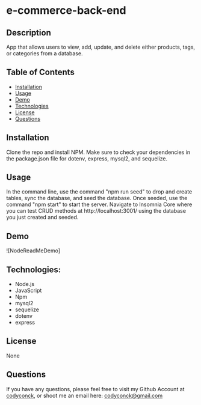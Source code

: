 # e-commerce-back-end
  
  ## Description 
  App that allows users to view, add, update, and delete either products, tags, or categories from a database.  
  
  ## Table of Contents
  
  * [Installation](#installation)
  * [Usage](#usage)
  * [Demo](#demo)
  * [Technologies](#technologies)
  * [License](#license)
  * [Questions](#questions)
  

  
  ## Installation
  Clone the repo and install NPM. Make sure to check your dependencies in the package.json file for dotenv, express, mysql2, and sequelize. 
  
  ## Usage 
  In the command line, use the command "npm run seed" to drop and create tables, sync the database, and seed the database. Once seeded, use the command "npm start" to start the server. Navigate to Insomnia Core where you can test CRUD methods at http://localhost:3001/ using the database you just created and seeded. 

  ## Demo

  
  ![NodeReadMeDemo]

  ## Technologies:
  * Node.js
  * JavaScript
  * Npm
  * mysql2
  * sequelize
  * dotenv
  * express

  ## License
  None

  ## Questions
  If you have any questions, please feel free to visit my Github Account at [codyconck](https://github.com/codyconck), or shoot me an email here: codyconck@gmail.com